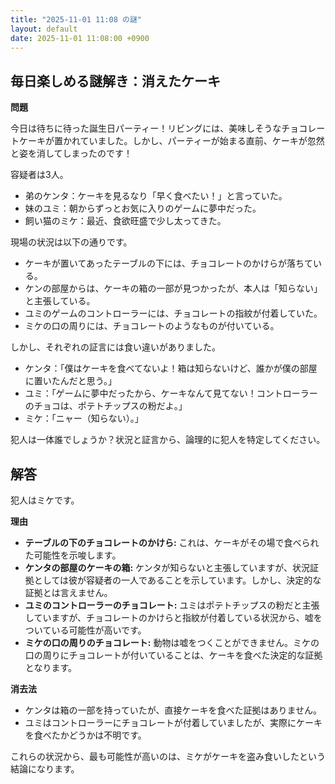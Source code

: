 ```yaml
---
title: "2025-11-01 11:08 の謎"
layout: default
date: 2025-11-01 11:08:00 +0900
---
```

## 毎日楽しめる謎解き：消えたケーキ

**問題**

今日は待ちに待った誕生日パーティー！リビングには、美味しそうなチョコレートケーキが置かれていました。しかし、パーティーが始まる直前、ケーキが忽然と姿を消してしまったのです！

容疑者は3人。
*   弟のケンタ：ケーキを見るなり「早く食べたい！」と言っていた。
*   妹のユミ：朝からずっとお気に入りのゲームに夢中だった。
*   飼い猫のミケ：最近、食欲旺盛で少し太ってきた。

現場の状況は以下の通りです。

*   ケーキが置いてあったテーブルの下には、チョコレートのかけらが落ちている。
*   ケンの部屋からは、ケーキの箱の一部が見つかったが、本人は「知らない」と主張している。
*   ユミのゲームのコントローラーには、チョコレートの指紋が付着していた。
*   ミケの口の周りには、チョコレートのようなものが付いている。

しかし、それぞれの証言には食い違いがありました。

*   ケンタ：「僕はケーキを食べてないよ！箱は知らないけど、誰かが僕の部屋に置いたんだと思う。」
*   ユミ：「ゲームに夢中だったから、ケーキなんて見てない！コントローラーのチョコは、ポテトチップスの粉だよ。」
*   ミケ：「ニャー（知らない）。」

犯人は一体誰でしょうか？状況と証言から、論理的に犯人を特定してください。

## 解答

犯人はミケです。

**理由**

*   **テーブルの下のチョコレートのかけら:** これは、ケーキがその場で食べられた可能性を示唆します。
*   **ケンタの部屋のケーキの箱:** ケンタが知らないと主張していますが、状況証拠としては彼が容疑者の一人であることを示しています。しかし、決定的な証拠とは言えません。
*   **ユミのコントローラーのチョコレート:** ユミはポテトチップスの粉だと主張していますが、チョコレートのかけらと指紋が付着している状況から、嘘をついている可能性が高いです。
*   **ミケの口の周りのチョコレート:** 動物は嘘をつくことができません。ミケの口の周りにチョコレートが付いていることは、ケーキを食べた決定的な証拠となります。

**消去法**

*   ケンタは箱の一部を持っていたが、直接ケーキを食べた証拠はありません。
*   ユミはコントローラーにチョコレートが付着していましたが、実際にケーキを食べたかどうかは不明です。

これらの状況から、最も可能性が高いのは、ミケがケーキを盗み食いしたという結論になります。
